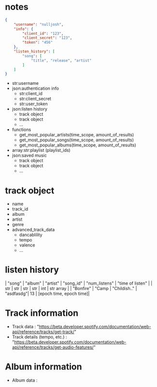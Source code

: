 # notes

```json
{
    "username": "nulljosh",
    "info": {
        "client_id": "123",
        "client_secret": "123",
        "token": "456"
    },
    "listen_history": [
        "song": [
            "title", "release", "artist"
        ]
    ]
}
```

 - str:username
 - json:authentication info
    - str:client_id
    - str:client_secret
    - str:user_token
 - json:listen history
    - track object
    - track object
    - ...
 - functions
    - get_most_popular_artists(time_scope, amount_of_results)
    - get_most_popular_songs(time_scope, amount_of_results)
    - get_most_popular_albums(time_scope, amount_of_results)
 - array:str:playlist (playlist_ids)
 - json:saved music
    - track object
    - track object
    - ...

# track object
 - name
 - track_id
 - album
 - artist
 - genre
 - advanced_track_data
    - dancablility
    - tempo
    - valence
    - ...


# listen history

| "song"    | "album"   | "artist"     | "song_id" | "num_listens" | "time of listen" |
| str       | str       | str          | str       | int           | str array        |
| "Bonfire" | "Camp     | "Childish.." | "asdfasdg"| 13            | [epoch time, epoch time]|

# Track information
 - Track data : "https://beta.developer.spotify.com/documentation/web-api/reference/tracks/get-track/"
 - Track details (tempo, etc.) : "https://beta.developer.spotify.com/documentation/web-api/reference/tracks/get-audio-features/"

# Album information
 - Album data : 